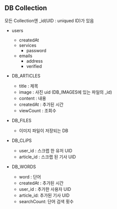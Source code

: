 ## DB Collection
 모든 Collection엔 _id(UID : uniqued ID)가 있음
* users
    * createdAt
    * services
        * password
    * emails
        * address
        * verified 
        

* DB_ARTICLES
    * title : 제목
    * image : 사진 uid (DB_IMAGES에 있는 파일의 _id)
    * content : 내용
    * createdAt : 추가된 시간
    * viewCount : 조회수
    
        
* DB_FILES
    * 이미지 파일이 저장되는 DB
    
* DB_CLiPS
    * user_id : 스크랩 한 유저 UID
    * article_id : 스크랩 된 기사 UID

* DB_WORDS
    * word : 단어
    * createdAt : 추가된 시간
    * user_id : 추가한 사용자 UID
    * article_id: 추가된 기사 UID
    * searchCount: 단어 검색 횟수


